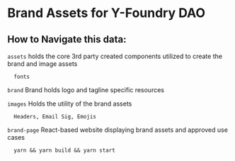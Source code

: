# Brand Assets for Y-Foundry DAO

## How to Navigate this data:


```assets```
  holds the core 3rd party created components utilized to create the brand and image assets
      
      fonts

```brand```
  Brand holds logo and tagline specific resources

```images```
  Holds the utility of the brand assets
      
      Headers, Email Sig, Emojis

```brand-page```
  React-based website displaying brand assets and approved use cases

      yarn && yarn build && yarn start
